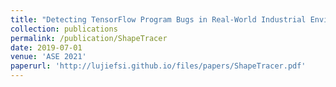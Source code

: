 ```yaml
---
title: "Detecting TensorFlow Program Bugs in Real-World Industrial Environment"
collection: publications
permalink: /publication/ShapeTracer
date: 2019-07-01
venue: 'ASE 2021'
paperurl: 'http://lujiefsi.github.io/files/papers/ShapeTracer.pdf'
---
```

